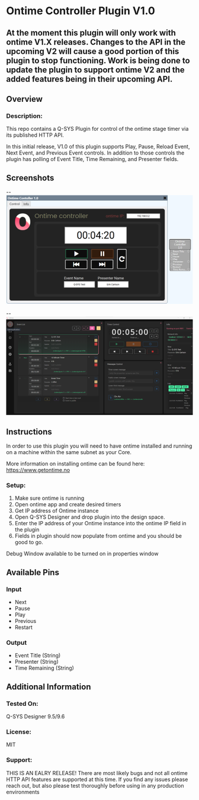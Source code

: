 # Ontime Controller Plugin V1.0

## At the moment this plugin will only work with ontime V1.X releases. Changes to the API in the upcoming V2 will cause a good portion of this plugin to stop functioning. Work is being done to update the plugin to support ontime V2 and the added features being in their upcoming API.

## Overview
### Description:
This repo contains a Q-SYS Plugin for control of the ontime stage timer via its published HTTP API.

In this initial release, V1.0 of this plugin supports Play, Pause, Reload Event, Next Event, and Previous Event controls. In addition to those controls the plugin has polling of Event Title, Time Remaining, and Presenter fields.

## Screenshots

--![Plugin](https://github.com/ecarlson88/Q-SYS-ontime-Controller-Plugin/blob/main/Ontime_Plugin.png)






--![Ontime](https://github.com/ecarlson88/Q-SYS-ontime-Controller-Plugin/blob/main/ontime_app.png)



## Instructions
In order to use this plugin you will need to have ontime installed and running on a machine within the same subnet as your Core.

More information on installing ontime can be found here: https://www.getontime.no


### Setup:
1. Make sure ontime is running
2. Open ontime app and create desired timers
3. Get IP address of Ontime instance 
4. Open Q-SYS Designer and drop plugin into the design space.
4. Enter the IP address of your Ontime instance into the ontime IP field in the plugin
5. Fields in plugin should now populate from ontime and you should be good to go.

Debug Window available to be turned on in properties window

## Available Pins

### Input
- Next
- Pause
- Play
- Previous
- Restart
### Output
- Event Title (String)
- Presenter (String)
- Time Remaining (String)

## Additional Information
### Tested On:
Q-SYS Designer 9.5/9.6
### License:
MIT
### Support:
THIS IS AN EALRY RELEASE! There are most likely bugs and not all ontime HTTP API features are supported at this time. If you find any issues please reach out, but also please test thoroughly  before using in any production environments

